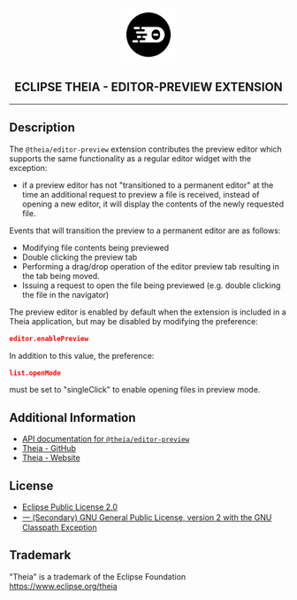 <div align='center'>

<br />

<img src='https://raw.githubusercontent.com/eclipse-theia/theia/master/logo/theia.svg?sanitize=true' alt='theia-ext-logo' width='100px' />

<h2>ECLIPSE THEIA - EDITOR-PREVIEW EXTENSION</h2>

<hr />

</div>

## Description

The `@theia/editor-preview` extension contributes the preview editor which  supports the same functionality as a regular editor widget with the exception:
- if a preview editor has not "transitioned to a permanent editor" at the time an additional request to
preview a file is received, instead of opening a new editor, it will display the contents of the
newly requested file.

Events that will transition the preview to a permanent editor are as follows:
* Modifying file contents being previewed
* Double clicking the preview tab
* Performing a drag/drop operation of the editor preview tab resulting in the tab being moved.
* Issuing a request to open the file being previewed (e.g. double clicking the file in the
navigator)

The preview editor is enabled by default when the extension is included in a Theia application, but
may be disabled by modifying the preference:
```json
editor.enablePreview
```

In addition to this value, the preference:
```json
list.openMode
```
must be set to "singleClick" to enable opening files in preview mode.

## Additional Information

- [API documentation for `@theia/editor-preview`](https://eclipse-theia.github.io/theia/docs/next/modules/editor_preview.html)
- [Theia - GitHub](https://github.com/eclipse-theia/theia)
- [Theia - Website](https://theia-ide.org/)

## License

- [Eclipse Public License 2.0](http://www.eclipse.org/legal/epl-2.0/)
- [一 (Secondary) GNU General Public License, version 2 with the GNU Classpath Exception](https://projects.eclipse.org/license/secondary-gpl-2.0-cp)

## Trademark
"Theia" is a trademark of the Eclipse Foundation
https://www.eclipse.org/theia
